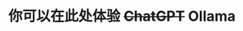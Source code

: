 # 你可以在此处体验 ~~ChatGPT~~ Ollama

<ClientOnly>
    <ChatExperience />
</ClientOnly>

<script setup>
import ChatExperience from './ChatExperience.vue'
</script>
